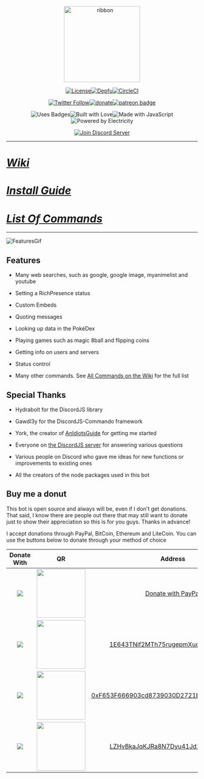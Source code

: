 <div align="center">

  <p>
  <a href="https://favna.xyz/selfbot"><img src="https://i.imgur.com/WOBflp9.png" height="200" alt="ribbon"/></a>
  </p>

  <p>
  <a href="https://github.com/Favna/Discord-Self-Bot/blob/master/LICENSE.md"><img src="https://img.shields.io/github/license/favna/discord-self-bot.svg?style=for-the-badge" alt="License"></a><!--
--><a href="https://depfu.com/repos/Favna/Discord-Self-Bot"><img src="https://img.shields.io/depfu/Favna/Discord-Self-Bot.svg?style=for-the-badge" alt="Depfu" /></a><!--
--><a href="https://circleci.com/gh/Favna/Discord-Self-Bot/tree/master"><img src="https://img.shields.io/circleci/project/github/Favna/Discord-Self-Bot.svg?style=for-the-badge" alt="CircleCI"></a>
  </p>
  
   <p>
<a href="https://twitter.com/Favna_"><img src="https://img.shields.io/twitter/follow/espadrine.svg?style=for-the-badge&label=Follow" alt="Twitter Follow"></a><!--
--><a href="https://www.paypal.com/cgi-bin/webscr?cmd=_s-xclick&hosted_button_id=GY3CFCL25HQNJ"><img src="https://img.shields.io/badge/Donate-PayPal-547ab8.svg?style=for-the-badge" alt="donate" title="Donate with PayPal" /></a><!--
--><a href="https://www.patreon.com/bePatron?u=9336537"><img src="https://i.imgur.com/05PzBRU.png" alt="patreon badge" title="Become a Patron"></a>
  </p>

  <p>
  <img src="https://forthebadge.com/images/badges/uses-badges.svg" alt="Uses Badges"><!--
--><img src="https://forthebadge.com/images/badges/built-with-love.svg" alt="Built with Love"><!--
--><img src="https://forthebadge.com/images/badges/made-with-javascript.svg" alt="Made with JavaScript"><!--
--><img src="https://forthebadge.com/images/badges/powered-by-electricity.svg" alt="Powered by Electricity">
  </p>

  <p>
    <a href="https://discord.gg/zdt5yQt"><img src="https://canary.discordapp.com/api/guilds/246821351585742851/widget.png?style=banner2" alt="Join Discord Server"/></a>
  </p>
</div>

***



# [***Wiki***](https://github.com/Favna/Discord-Self-Bot/wiki)
# [***Install Guide***](https://github.com/Favna/Discord-Self-Bot/wiki/Installation-&-Setup)
# [***List Of Commands***](https://github.com/Favna/Discord-Self-Bot/wiki/All-Commands)

***

![FeaturesGif](https://i.imgur.com/C3p29TH.gif)


## Features

- Many web searches, such as google, google image, myanimelist and youtube

- Setting a RichPresence status

- Custom Embeds

- Quoting messages

- Looking up data in the PokéDex

- Playing games such as magic 8ball and flipping coins

- Getting info on users and servers

- Status control

- Many other commands. See [All Commands on the Wiki](https://github.com/Favna/Discord-Self-Bot/wiki/All-Commands) for the full list

## Special Thanks

- Hydrabolt for the DiscordJS library

- Gawdl3y for the DiscordJS-Commando framework

- York, the creator of [AnIdiotsGuide](https://anidiots.guide/) for getting me started

- Everyone on [the DiscordJS server](https://discord.gg/bRCvFy9) for answering various questions

- Various people on Discord who gave me ideas for new functions or improvements to existing ones

- All the creators of the node packages used in this bot

## Buy me a donut

This bot is open source and always will be, even if I don't get donations. That said, I know there are people out there that may still want to donate just to show their appreciation so this is for you guys. Thanks in advance!

I accept donations through PayPal, BitCoin, Ethereum and LiteCoin. You can use the buttons below to donate through your method of choice


|Donate With|QR|Address|
|:---:|:---:|:---:|
<a href="https://www.paypal.com/cgi-bin/webscr?cmd=_s-xclick&hosted_button_id=GY3CFCL25HQNJ"><img src="https://favna.s-ul.eu/scrns/hqtB097v.png"></a>|<img src="https://favna.s-ul.eu/scrns/9gCHDpya.png" width="128">|[Donate with PayPal](https://www.paypal.com/cgi-bin/webscr?cmd=_s-xclick&hosted_button_id=GY3CFCL25HQNJ)|
<img src="https://favna.s-ul.eu/scrns/yuLvpp8Q.png">|<img src="https://favna.s-ul.eu/scrns/uH4DQbUK.png" width="128">|<a href="bitcoin:1E643TNif2MTh75rugepmXuq35Tck4TnE5?amount=0.01&label=Favna%27%20Discord-Self-Bot%20Discord%20Bot">1E643TNif2MTh75rugepmXuq35Tck4TnE5</a>|
<img src="https://favna.s-ul.eu/scrns/XG42HAxq.png">|<img src="https://favna.s-ul.eu/scrns/cBE1WJFa.png" width="128">|<a href="ethereum:0xF653F666903cd8739030D2721bF01095896F5D6E?amount=0.01&label=Favna%27%20Discord-Self-Bot%20Discord%20Bot">0xF653F666903cd8739030D2721bF01095896F5D6E</a>|
<img src="https://favna.s-ul.eu/scrns/5M8KMzTa.png">|<img src="https://favna.s-ul.eu/scrns/1tTFTyKZ.png" width="128">|<a href="litecoin:LZHvBkaJqKJRa8N7Dyu41Jd1PDBAofCik6?amount=0.01&label=Favna%27%20Discord-Self-Bot%20Discord%20Bot">LZHvBkaJqKJRa8N7Dyu41Jd1PDBAofCik6</a>|
